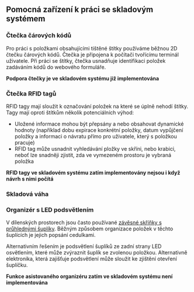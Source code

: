 ## Pomocná zařízení k práci se skladovým systémem

### Čtečka čárových kódů

Pro práci s položkami obsahujícími tištěné štítky používáme běžnou 2D čtečku čárových kódů. Čtečka je připojena k počítači tvořícímu terminál uživatele. 
Při práci se štítky, čtečka usnadňuje identifikaci položek zadáváním kódů do webového formuláře. 

**Podpora čtečky je ve skladovém systému již implementována**

### Čtečka RFID tagů

RFID tagy mají sloužit k označování položek na které se úplně nehodí štítky. Tagy mají oproti štítkům několik potenciálních výhod: 

  * Uložené informace mohou být přepsány a nebo obsahovat dynamické hodnoty (například dobu expirace konkrétní položky, datum vypůjčení položky a informaci o návratu přímo pro uživatele, který s položkou pracuje)
  * RFID tag může usnadnit vyhledávání pložky ve skříni, nebo krabici, neboť lze snadněji zjistit, zda ve vymezeném prostoru je vybraná položka 

**RFID tagy ve skladovém systému zatím implementovány nejsou i když návrh s nimi počítá**

### Skladová váha




### Organizér s LED podsvětlením 

V dílenských prostorech jsou často používané [závěsné skříňky s průhlednými šuplíky](https://www.svarecky-obchod.cz/dilenske-vybaveni/zavesne-skrinky/15109-zavesna-skrinka-30-m-4-s-2-v-modra-6765m.htm). 
Běžným způsobem organizace položek v těchto šuplících je jejich popsání cedulkami. 

Alternativním řešením je podsvětlení šuplíků ze zadní strany LED osvětlením, které může zvýraznit šuplík se zvolenou položkou. Alternativně elektronika, která zajišťuje podsvětlení může sloužit ke zjištění otevření šuplíčku. 


**Funkce asistovaného organizéru zatím ve skladovém systému není implementována**






